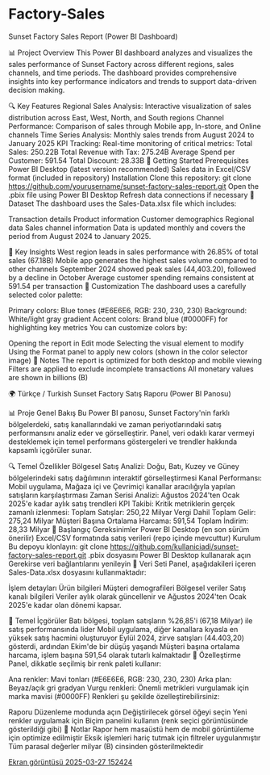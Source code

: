 # Factory-Sales
Sunset Factory Sales Report (Power BI Dashboard)




📊 Project Overview
This Power BI dashboard analyzes and visualizes the sales performance of Sunset Factory across different regions, sales channels, and time periods. The dashboard provides comprehensive insights into key performance indicators and trends to support data-driven decision making.

🔍 Key Features
Regional Sales Analysis: Interactive visualization of sales distribution across East, West, North, and South regions
Channel Performance: Comparison of sales through Mobile app, In-store, and Online channels
Time Series Analysis: Monthly sales trends from August 2024 to January 2025
KPI Tracking: Real-time monitoring of critical metrics:
Total Sales: 250.22B
Total Revenue with Tax: 275.24B
Average Spend per Customer: 591.54
Total Discount: 28.33B
🚀 Getting Started
Prerequisites
Power BI Desktop (latest version recommended)
Sales data in Excel/CSV format (included in repository)
Installation
Clone this repository:
git clone https://github.com/yourusername/sunset-factory-sales-report.git
Open the .pbix file using Power BI Desktop
Refresh data connections if necessary
📂 Dataset
The dashboard uses the Sales-Data.xlsx file which includes:

Transaction details
Product information
Customer demographics
Regional data
Sales channel information
Data is updated monthly and covers the period from August 2024 to January 2025.

🎯 Key Insights
West region leads in sales performance with 26.85% of total sales (67.18B)
Mobile app generates the highest sales volume compared to other channels
September 2024 showed peak sales (44,403.20), followed by a decline in October
Average customer spending remains consistent at 591.54 per transaction
🎨 Customization
The dashboard uses a carefully selected color palette:

Primary colors: Blue tones (#E6E6E6, RGB: 230, 230, 230)
Background: White/light gray gradient
Accent colors: Brand blue (#0000FF) for highlighting key metrics
You can customize colors by:

Opening the report in Edit mode
Selecting the visual element to modify
Using the Format panel to apply new colors (shown in the color selector image)
📝 Notes
The report is optimized for both desktop and mobile viewing
Filters are applied to exclude incomplete transactions
All monetary values are shown in billions (B)



🌍 Türkçe / Turkish
Sunset Factory Satış Raporu (Power BI Panosu)




📊 Proje Genel Bakış
Bu Power BI panosu, Sunset Factory'nin farklı bölgelerdeki, satış kanallarındaki ve zaman periyotlarındaki satış performansını analiz eder ve görselleştirir. Panel, veri odaklı karar vermeyi desteklemek için temel performans göstergeleri ve trendler hakkında kapsamlı içgörüler sunar.

🔍 Temel Özellikler
Bölgesel Satış Analizi: Doğu, Batı, Kuzey ve Güney bölgelerindeki satış dağılımının interaktif görselleştirmesi
Kanal Performansı: Mobil uygulama, Mağaza içi ve Çevrimiçi kanallar aracılığıyla yapılan satışların karşılaştırması
Zaman Serisi Analizi: Ağustos 2024'ten Ocak 2025'e kadar aylık satış trendleri
KPI Takibi: Kritik metriklerin gerçek zamanlı izlenmesi:
Toplam Satışlar: 250,22 Milyar
Vergi Dahil Toplam Gelir: 275,24 Milyar
Müşteri Başına Ortalama Harcama: 591,54
Toplam İndirim: 28,33 Milyar
🚀 Başlangıç
Gereksinimler
Power BI Desktop (en son sürüm önerilir)
Excel/CSV formatında satış verileri (repo içinde mevcuttur)
Kurulum
Bu depoyu klonlayın:
git clone https://github.com/kullaniciadi/sunset-factory-sales-report.git
.pbix dosyasını Power BI Desktop kullanarak açın
Gerekirse veri bağlantılarını yenileyin
📂 Veri Seti
Panel, aşağıdakileri içeren Sales-Data.xlsx dosyasını kullanmaktadır:

İşlem detayları
Ürün bilgileri
Müşteri demografileri
Bölgesel veriler
Satış kanalı bilgileri
Veriler aylık olarak güncellenir ve Ağustos 2024'ten Ocak 2025'e kadar olan dönemi kapsar.

🎯 Temel İçgörüler
Batı bölgesi, toplam satışların %26,85'i (67,18 Milyar) ile satış performansında lider
Mobil uygulama, diğer kanallara kıyasla en yüksek satış hacmini oluşturuyor
Eylül 2024, zirve satışları (44.403,20) gösterdi, ardından Ekim'de bir düşüş yaşandı
Müşteri başına ortalama harcama, işlem başına 591,54 olarak tutarlı kalmaktadır
🎨 Özelleştirme
Panel, dikkatle seçilmiş bir renk paleti kullanır:

Ana renkler: Mavi tonları (#E6E6E6, RGB: 230, 230, 230)
Arka plan: Beyaz/açık gri gradyan
Vurgu renkleri: Önemli metrikleri vurgulamak için marka mavisi (#0000FF)
Renkleri şu şekilde özelleştirebilirsiniz:

Raporu Düzenleme modunda açın
Değiştirilecek görsel öğeyi seçin
Yeni renkler uygulamak için Biçim panelini kullanın (renk seçici görüntüsünde gösterildiği gibi)
📝 Notlar
Rapor hem masaüstü hem de mobil görüntüleme için optimize edilmiştir
Eksik işlemleri hariç tutmak için filtreler uygulanmıştır
Tüm parasal değerler milyar (B) cinsinden gösterilmektedir


[Ekran görüntüsü 2025-03-27 152424](https://github.com/user-attachments/assets/42179746-bbdb-4f1f-99fd-0b42ab4f9e84)

